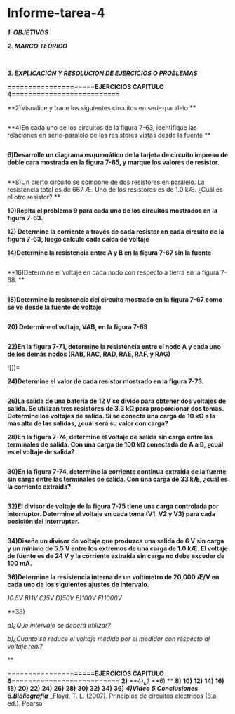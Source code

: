 # Informe-tarea-4

***1. OBJETIVOS***

***2. MARCO TEÓRICO*** 

![]()
![]()
![]()
![]()

***3. EXPLICACIÓN Y RESOLUCIÓN DE EJERCICIOS O PROBLEMAS***

**=====================EJERCICIOS CAPITULO 4==========================**

**2)Visualice y trace los siguientes circuitos en serie-paralelo **

![]()

**4)En cada uno de los circuitos de la figura 7-63, identifique las relaciones en serie-paralelo de los resistores vistas desde la fuente **

![]()

**6)Desarrolle un diagrama esquemático de la tarjeta de circuito impreso de doble cara mostrada en la figura 7-65, y marque los valores de resistor.**

![]()

**8)Un cierto circuito se compone de dos resistores en paralelo. La resistencia total es de 667 Æ. Uno de
los resistores es de 1.0 kÆ. ¿Cuál es el otro resistor? **



**10)Repita el problema 9 para cada uno de los circuitos mostrados en la figura 7-63.**


**12) Determine la corriente a través de cada resistor en cada circuito de la figura 7-63; luego calcule cada
caída de voltaje**

**14)Determine la resistencia entre A y B en la figura 7-67 sin la fuente**

![]()

**16)Determine el voltaje en cada nodo con respecto a tierra en la figura 7-68. **

![]()

**18)Determine la resistencia del circuito mostrado en la figura 7-67 como se ve desde la fuente de voltaje**

![]()

**20) Determine el voltaje, VAB, en la figura 7-69**

![]()

**22)En la figura 7-71, determine la resistencia entre el nodo A y cada uno de los demás nodos (RAB, RAC,
RAD, RAE, RAF, y RAG)**

![])=

**24)Determine el valor de cada resistor mostrado en la figura 7-73.**

![]()

**26)La salida de una batería de 12 V se divide para obtener dos voltajes de salida. Se utilizan tres resistores de 3.3 kΩ para proporcionar dos tomas. Determine los voltajes de salida. Si se conecta una carga
de 10 kΩ a la más alta de las salidas, ¿cuál será su valor con carga?**


**28)En la figura 7-74, determine el voltaje de salida sin carga entre las terminales de salida. Con una carga
de 100 kΩ conectada de A a B, ¿cuál es el voltaje de salida?**

![]()

**30)En la figura 7-74, determine la corriente continua extraída de la fuente sin carga entre las terminales de
salida. Con una carga de 33 kÆ, ¿cuál es la corriente extraída?**

![]()

**32)El divisor de voltaje de la figura 7-75 tiene una carga controlada por interruptor. Determine el voltaje
en cada toma (V1, V2 y V3) para cada posición del interruptor.**

![]()

**34)Diseñe un divisor de voltaje que produzca una salida de 6 V sin carga y un mínimo de 5.5 V entre los
extremos de una carga de 1.0 kÆ. El voltaje de fuente es de 24 V y la corriente extraída sin carga no
debe exceder de 100 mA.**

**36)Determine la resistencia interna de un voltímetro de 20,000 Æ/V en cada uno de los siguientes ajustes
de intervalo.**

*)0.5V          B)1V           C)5V         D)50V         E)100V          F)1000V*

**38)

*a)¿Qué intervalo se deberá utilizar?*

*b)¿Cuanto se reduce el voltaje medido por el medidor con respecto al voltaje real?*

**


**=====================EJERCICIOS CAPITULO 6==========================**
**2)**
**4)¿?
**6) **
**8)**
**10)**
**12)**
**14)**
**16)**
**18)**
**20)**
**22)**
**24)**
**26)**
**28)**
**30)**
**32)**
**34)**
**36)**
***4)Video***
***5.Conclusiones***
***6.Bibliografía***
_Floyd, T. L. (2007). Principios de circuitos electricos (8.a ed.). Pearso
